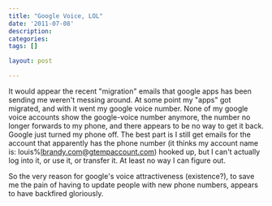 ```yaml
---
title: "Google Voice, LOL"
date: '2011-07-08'
description:
categories:
tags: []

layout: post

---
```

It would appear the recent "migration" emails that google apps has been sending me weren't messing around. At some point my "apps" got migrated, and with it went my google voice number. None of my google voice accounts show the google-voice number anymore, the number no longer forwards to my phone, and there appears to be no way to get it back. Google just turned my phone off. The best part is I still get emails for the account that apparently has the phone number (it thinks my account name is: louis%<a href="http://lbrandy.com/" target="_blank">lbrandy.com</a>@<a href="http://gtempaccount.com/" target="_blank">gtempaccount.com</a>) hooked up, but I can't actually log into it, or use it, or transfer it. At least no way I can figure out.

So the very reason for google's voice attractiveness (existence?), to save me the pain of having to update people with new phone numbers, appears to have backfired gloriously.